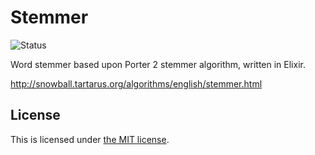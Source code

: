 # Stemmer

![Status](https://github.com/bratsche/stemmer/actions/workflows/elixir.yml/badge.svg)

Word stemmer based upon Porter 2 stemmer algorithm, written in Elixir.

http://snowball.tartarus.org/algorithms/english/stemmer.html

## License

This is licensed under [the MIT license](LICENSE.md).
